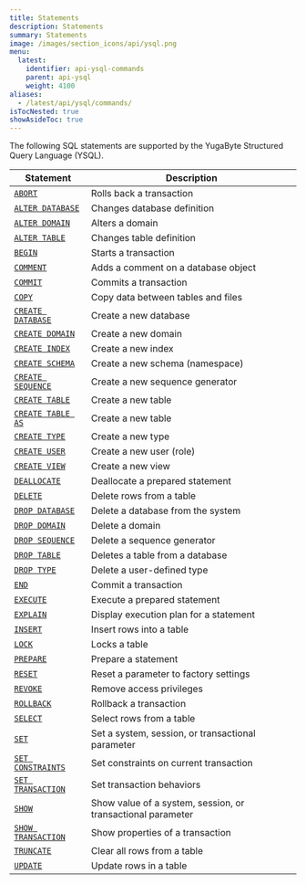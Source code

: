 ```yaml
---
title: Statements
description: Statements
summary: Statements
image: /images/section_icons/api/ysql.png
menu:
  latest:
    identifier: api-ysql-commands
    parent: api-ysql
    weight: 4100
aliases:
  - /latest/api/ysql/commands/
isTocNested: true
showAsideToc: true
---
```


The following SQL statements are supported by the YugaByte Structured Query Language (YSQL).

| Statement | Description |
|-----------|-------------|
| [`ABORT`](txn_abort) | Rolls back a transaction |
| [`ALTER DATABASE`](ddl_alter_db) | Changes database definition |
| [`ALTER DOMAIN`](ddl_alter_domain) | Alters a domain |
| [`ALTER TABLE`](ddl_alter_table) | Changes table definition |
| [`BEGIN`](txn_begin) | Starts a transaction |
| [`COMMENT`](ddl_comment) | Adds a comment on a database object |
| [`COMMIT`](txn_commit) | Commits a transaction |
| [`COPY`](cmd_copy) | Copy data between tables and files |
| [`CREATE DATABASE`](ddl_create_database) | Create a new database |
| [`CREATE DOMAIN`](ddl_create_domain) | Create a new domain |
| [`CREATE INDEX`](ddl_create_index) | Create a new index |
| [`CREATE SCHEMA`](ddl_create_schema) | Create a new schema (namespace) |
| [`CREATE SEQUENCE`](ddl_create_sequence) | Create a new sequence generator |
| [`CREATE TABLE`](ddl_create_table) | Create a new table |
| [`CREATE TABLE AS`](ddl_create_table_as) | Create a new table |
| [`CREATE TYPE`](ddl_create_type) | Create a new type |
| [`CREATE USER`](dcl_create_user) | Create a new user (role) |
| [`CREATE VIEW`](ddl_create_view) | Create a new view |
| [`DEALLOCATE`](perf_deallocate) | Deallocate a prepared statement |
| [`DELETE`](dml_delete) | Delete rows from a table |
| [`DROP DATABASE`](ddl_drop_database) | Delete a database from the system |
| [`DROP DOMAIN`](ddl_drop_domain) | Delete a domain |
| [`DROP SEQUENCE`](ddl_drop_sequence) | Delete a sequence generator |
| [`DROP TABLE`](ddl_drop_table) | Deletes a table from a database |
| [`DROP TYPE`](ddl_drop_type) | Delete a user-defined type |
| [`END`](txn_end) | Commit a transaction |
| [`EXECUTE`](perf_execute) | Execute a prepared statement |
| [`EXPLAIN`](perf_explain) | Display execution plan for a statement |
| [`INSERT`](dml_insert) | Insert rows into a table |
| [`LOCK`](txn_lock) | Locks a table |
| [`PREPARE`](perf_prepare) | Prepare a statement |
| [`RESET`](cmd_reset) | Reset a parameter to factory settings |
| [`REVOKE`](dcl_revoke) | Remove access privileges |
| [`ROLLBACK`](txn_rollback) | Rollback a transaction |
| [`SELECT`](dml_select) | Select rows from a table |
| [`SET`](cmd_set) | Set a system, session, or transactional parameter |
| [`SET CONSTRAINTS`](txn_set_constraints) | Set constraints on current transaction |
| [`SET TRANSACTION`](txn_set) | Set transaction behaviors |
| [`SHOW`](cmd_show) | Show value of a system, session, or transactional parameter |
| [`SHOW TRANSACTION`](txn_show) | Show properties of a transaction |
| [`TRUNCATE`](ddl_truncate) | Clear all rows from a table |
| [`UPDATE`](dml_update) | Update rows in a table |
